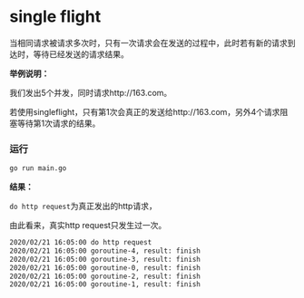 # single flight

当相同请求被请求多次时，只有一次请求会在发送的过程中，此时若有新的请求到达时，等待已经发送的请求结果。

**举例说明：**

我们发出5个并发，同时请求http://163.com。

若使用singleflight，只有第1次会真正的发送给http://163.com，另外4个请求阻塞等待第1次请求的结果。


### 运行

```bash
go run main.go
```


**结果：**

`do http request`为真正发出的http请求，

由此看来，真实http request只发生过一次。

```bash
2020/02/21 16:05:00 do http request
2020/02/21 16:05:00 goroutine-4, result: finish
2020/02/21 16:05:00 goroutine-3, result: finish
2020/02/21 16:05:00 goroutine-0, result: finish
2020/02/21 16:05:00 goroutine-2, result: finish
2020/02/21 16:05:00 goroutine-1, result: finish
```
